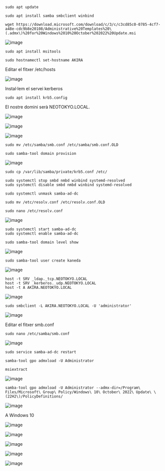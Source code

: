 ```
sudo apt update
```

```
sudo apt install samba smbclient winbind
```

```
wget https://download.microsoft.com/download/c/3/c/c3cd85c0-0785-4cf7-a48e-cdc9b8e20108/Administrative%20Templates%20\(.admx\)%20for%20Windows%2010%20October%202022%20Update.msi
```

![image](https://github.com/user-attachments/assets/d1630a4a-70f1-4196-9e0e-4bd71813f285)


```
sudo apt install msitools
```
```
sudo hostnamectl set-hostname AKIRA
```

Editar el fitxer /etc/hosts 

![image](https://github.com/user-attachments/assets/7947bc23-05f8-4c86-8e96-831b41a601ad)

Instal·lem el servei kerberos

```
sudo apt install krb5.config
```

El nostre domini serà NEOTOKYO.LOCAL.

![image](https://github.com/user-attachments/assets/277f41d2-084c-409c-be56-b56b076cace8)

![image](https://github.com/user-attachments/assets/49fafac7-9c7f-4e73-ac83-e8a4fbe5d0ef)

![image](https://github.com/user-attachments/assets/ce6d8abc-6b01-41f6-b2e1-13d48df1c30e)

```
sudo mv /etc/samba/smb.conf /etc/samba/smb.conf.OLD
```

```
sudo samba-tool domain provision
```

![image](https://github.com/user-attachments/assets/8f5bbab9-fa39-4b8a-b475-c64977c02635)

```
sudo cp /var/lib/samba/private/krb5.conf /etc/
```

```
sudo systemctl stop smbd nmbd winbind systemd-resolved
sudo systemctl disable smbd nmbd winbind systemd-resolved
```

```
sudo systemctl unmask samba-ad-dc
```

```
sudo mv /etc/resolv.conf /etc/resolv.conf.OLD
```

```
sudo nano /etc/resolv.conf
```

![image](https://github.com/user-attachments/assets/8208a7d6-1ad6-4f91-a108-f4d8b8187a83)

```
sudo systemctl start samba-ad-dc
sudo systemctl enable samba-ad-dc
```

```
sudo samba-tool domain level show
```

![image](https://github.com/user-attachments/assets/4c845bd1-119e-444b-a832-af0c3352b3b0)

```
sudo samba-tool user create kaneda
```

![image](https://github.com/user-attachments/assets/87a624e3-6dec-4c63-bcfd-09d7183a2a7c)

```
host -t SRV _ldap._tcp.NEOTOKYO.LOCAL
host -t SRV _kerberos._udp.NEOTOKYO.LOCAL
host -t A AKIRA.NEOTOKYO.LOCAL
```

![image](https://github.com/user-attachments/assets/e4808a8c-c2b1-4da2-b8e6-43ec0aa20f95)

```
sudo smbclient -L AKIRA.NEOTOKYO.LOCAL -U 'administrator'
```

![image](https://github.com/user-attachments/assets/d6e6c56f-e1db-442b-af54-abca69c9bd2f)

Editar el fitxer smb.conf

```
sudo nano /etc/samba/smb.conf
```

![image](https://github.com/user-attachments/assets/b5da1389-dbde-4631-9ddc-44fe286372e7)

```
sudo service samba-ad-dc restart
```

```
samba-tool gpo admxload -U Administrator
```

```
msiextract 
```

![image](https://github.com/user-attachments/assets/cdb5272e-6af6-4eaf-8a93-d7a640df213d)


```
samba-tool gpo admxload -U Administrator --admx-dir=/Program\ Files/Microsoft\ Group\ Policy/Windows\ 10\ October\ 2022\ Update\ \(22H2\)/PolicyDefinitions/
```

![image](https://github.com/user-attachments/assets/83f58b25-226b-4d12-9474-fd233931036a)


A Windows 10


![image](https://github.com/user-attachments/assets/e90880f0-7fee-48ce-b987-1235a74d5d19)


![image](https://github.com/user-attachments/assets/fa4177b4-6b5e-4588-ba0b-26ee57c0b0ca)

![image](https://github.com/user-attachments/assets/b0389192-446f-40fd-b3bd-d9b770e873df)

![image](https://github.com/user-attachments/assets/5c574c67-cff5-4224-9578-09b7613a3916)

![image](https://github.com/user-attachments/assets/8ae83990-ccd6-4cbd-b306-f94425484787)


